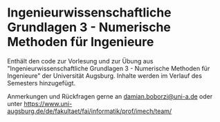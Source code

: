 # Ingenieurwissenschaftliche Grundlagen 3 - Numerische Methoden für Ingenieure

Enthält den code zur Vorlesung und zur Übung aus "Ingenieurwissenschaftliche Grundlagen 3 - Numerische Methoden für Ingenieure" der Universität Augsburg. Inhalte werden im Verlauf des Semesters hinzugefügt. 

Anmerkungen und Rückfragen gerne an damian.boborzi@uni-a.de oder unter https://www.uni-augsburg.de/de/fakultaet/fai/informatik/prof/imech/team/ 


